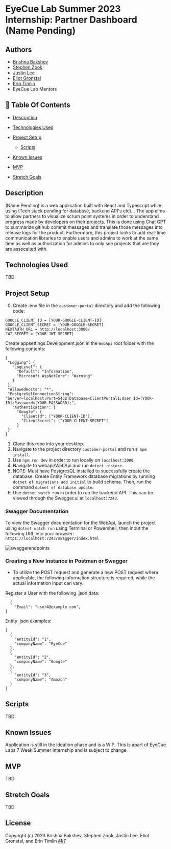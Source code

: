 # EyeCue Lab Summer 2023 Internship: Partner Dashboard (Name Pending)
## Authors 

- [Brishna Bakshev](https://github.com/bbakshev)
- [Stephen Zook](https://github.com/Zookerman3)
- [Justin Lee](https://github.com/JustinUrf)
- [Eliot Gronstal](https://github.com/elgrons)
- [Erin Timlin](https://github.com/erintimli01)
- EyeCue Lab Mentors

## 📂 Table Of Contents

- [Description](#description)

- [Technologies Used](#technologies-used)

- [Project Setup](#project-setup)
  - [Scripts](#scripts)

- [Known Issues](#known-issues)

- [MVP](#mvp)

- [Stretch Goals](#stretch-goals)

## Description <a id="description"></a> 

(Name Pending) is a web application built with React and Typescript while using (Tech stack pending for database, backend API's etc)... The app aims to allow partners to visualize scrum point systems in order to understand progress made by developers on their projects. This is done using Chat GPT to summarize git hub commit messages and translate those messages into release logs for the product. Furthermore, this project looks to add real-time communication libraries to enable users and admins to work at the same time as well as authorization for admins to only see projects that are they are assocaited with.

## Technologies Used <a id="technologies-used"></a>

TBD

## Project Setup <a id="project-setup"></a>


0. Create .env file in the `customer-portal` directory and add the following code:
 ```
 GOOGLE_CLIENT_ID = [YOUR-GOOGLE-CLIENT-ID] 
 GOOGLE_CLIENT_SECRET = [YOUR-GOOGLE-SECRET] 
 NEXTAUTH_URL = http://localhost:3000/ 
 JWT_SECRET = [YOUR-JWT-SECRET] 
 ``` 
 Create appsettings.Development.json in the `WebApi` root folder with the following contents: 
 ```
 {
  "Logging": {
    "LogLevel": {
      "Default": "Information",
      "Microsoft.AspNetCore": "Warning"
    }
  },
  "AllowedHosts": "*",
  "PostgreSqlConnectionString": "Server=localhost;Port=5432;Database=ClientPortal1;User Id=[YOUR-ID];Password=[YOUR-PASSWORD];",
    "Authentication": {
      "Google": {
        "ClientId": ["YOUR-CLIENT-ID"],
        "ClientSecret": ["YOUR-CLIENT-SECRET"]
      }
  }
}
```

1. Clone this repo into your desktop.
2. Navigate to the project directory `customer-portal` and run `$ npm install`.
3. Use `npm run dev` in order to run locally on `localhost:3000`.
4. Navigate to webapi/WebApi and run `dotnet restore`. 
5. NOTE: Must have PostgresQL installed to successfully create the database. Create Entity Framework database migrations by running `dotnet ef migrations add initial` to build schema. Then, run the command `dotnet ef database update`. 
6. Use `dotnet watch run` in order to run the backend API. This can be viewed through the Swagger.ui at `localhost:7243`.

### Swagger Documentation

To view the Swagger documentation for the WebApi, launch the project using `dotnet watch run` using Terminal or Powershell, then input the following URL into your browser: `https://localhost:7243/swagger/index.html`

![swaggerendpoints](WebApi/wwwroot/img/swaggerendpoints.png)

### Creating a New Instance in Postman or Swagger

- To utilize the POST request and generate a new POST request where applicable, the following information structure is required, while the actual information input can vary.

Register a User with the following .json data:
```
  {
    "Email": "user4@example.com",
}
```

Entity .json examples:
```
[
  {
    "entityId": "1",
    "companyName": "EyeCue"
  },
  {
    "entityId": "2",
    "companyName": "Google"
  },
  {
    "entityId": "3",
    "companyName": "Amazon"
  }
]
```

## Scripts <a id="scripts"></a>

TBD

## Known Issues <a id="known-issues"></a>

Application is still in the ideation phase and is a WIP. This is apart of EyeCue Labs 7 Week Summer Internship and is subject to change.

## MVP <a id="mvp"></a>

TBD

## Stretch Goals <a id="stretch-goals"></a>

TBD

## License
Copyright (c) 2023 Brishna Bakshev, Stephen Zook, Justin Lee, Eliot Gronstal, and Erin Timlin _[MIT](https://choosealicense.com/licenses/mit/)_